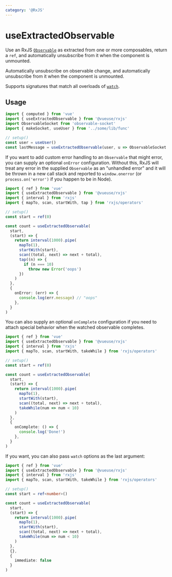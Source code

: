 ```yaml
---
category: '@RxJS'
---
```


# useExtractedObservable

Use an RxJS [`Observable`](https://rxjs.dev/guide/observable) as extracted from one or more composables, return a `ref`,
and automatically unsubscribe from it when the component is unmounted.

Automatically unsubscribe on observable change, and automatically unsubscribe from it when the component is unmounted.

Supports signatures that match all overloads
of [`watch`](https://vuejs.org/guide/essentials/watchers.html#basic-example).

## Usage

```ts
import { computed } from 'vue'
import { useExtractedObservable } from '@vueuse/rxjs'
import ObservableSocket from 'observable-socket'
import { makeSocket, useUser } from '../some/lib/func'

// setup()
const user = useUser()
const lastMessage = useExtractedObservable(user, u => ObservableSocket.create(makeSocket(u.id)).down)
```

If you want to add custom error handling to an `Observable` that might error, you can supply an optional `onError`
configuration. Without this, RxJS will treat any error in the supplied `Observable` as an "unhandled error" and it will
be thrown in a new call stack and reported to `window.onerror` (or `process.on('error')` if you happen to be in Node).

```ts
import { ref } from 'vue'
import { useExtractedObservable } from '@vueuse/rxjs'
import { interval } from 'rxjs'
import { mapTo, scan, startWith, tap } from 'rxjs/operators'

// setup()
const start = ref(0)

const count = useExtractedObservable(
  start,
  (start) => {
    return interval(1000).pipe(
      mapTo(1),
      startWith(start),
      scan((total, next) => next + total),
      tap((n) => {
        if (n === 10)
          throw new Error('oops')
      })
    )
  },
  {
    onError: (err) => {
      console.log(err.message) // "oops"
    },
  }
)
```

You can also supply an optional `onComplete` configuration if you need to attach special behavior when the watched
observable completes.

```ts
import { ref } from 'vue'
import { useExtractedObservable } from '@vueuse/rxjs'
import { interval } from 'rxjs'
import { mapTo, scan, startWith, takeWhile } from 'rxjs/operators'

// setup()
const start = ref(0)

const count = useExtractedObservable(
  start,
  (start) => {
    return interval(1000).pipe(
      mapTo(1),
      startWith(start),
      scan((total, next) => next + total),
      takeWhile(num => num < 10)
    )
  },
  {
    onComplete: () => {
      console.log('Done!')
    },
  }
)
```

If you want, you can also pass `watch` options as the last argument:

```ts
import { ref } from 'vue'
import { useExtractedObservable } from '@vueuse/rxjs'
import { interval } from 'rxjs'
import { mapTo, scan, startWith, takeWhile } from 'rxjs/operators'

// setup()
const start = ref<number>()

const count = useExtractedObservable(
  start,
  (start) => {
    return interval(1000).pipe(
      mapTo(1),
      startWith(start),
      scan((total, next) => next + total),
      takeWhile(num => num < 10)
    )
  },
  {},
  {
    immediate: false
  }
)
```
